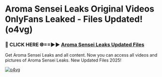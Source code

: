 # Aroma Sensei Leaks Original Videos 0nlyFans Leaked - Files Updated! (o4vg)

<h3>🔴 CLICK HERE 🌐==►► <a href="https://tinyurl.com/4seja8ks" rel="nofollow">Aroma Sensei Leaks Updated Files</a></h3>

Get Aroma Sensei Leaks and all content. Now you can access all videos and pictures of Aroma Sensei Leaks. New Updated Files 2025!

[![o4vg](https://i.imgur.com/EWjZXRe.gif)](https://tinyurl.com/4seja8ks)
